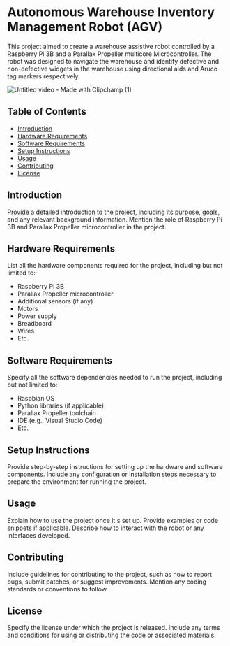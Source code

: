 # Autonomous Warehouse Inventory Management Robot (AGV)

This project aimed to create a warehouse assistive robot controlled by a Raspberry Pi 3B and a Parallax Propeller multicore Microcontroller. The robot was designed to navigate the warehouse and identify defective and non-defective widgets in the warehouse using directional aids and Aruco tag markers respectively.

![Untitled video - Made with Clipchamp (1)](https://github.com/IJAMUL1/Warehouse-Inventory-Management-Robot/assets/60096099/c6173f7b-1845-4d30-968d-3258a48b0690)

## Table of Contents

- [Introduction](#introduction)
- [Hardware Requirements](#hardware-requirements)
- [Software Requirements](#software-requirements)
- [Setup Instructions](#setup-instructions)
- [Usage](#usage)
- [Contributing](#contributing)
- [License](#license)

## Introduction

Provide a detailed introduction to the project, including its purpose, goals, and any relevant background information. Mention the role of Raspberry Pi 3B and Parallax Propeller microcontroller in the project.

## Hardware Requirements

List all the hardware components required for the project, including but not limited to:
- Raspberry Pi 3B
- Parallax Propeller microcontroller
- Additional sensors (if any)
- Motors
- Power supply
- Breadboard
- Wires
- Etc.

## Software Requirements

Specify all the software dependencies needed to run the project, including but not limited to:
- Raspbian OS
- Python libraries (if applicable)
- Parallax Propeller toolchain
- IDE (e.g., Visual Studio Code)
- Etc.

## Setup Instructions

Provide step-by-step instructions for setting up the hardware and software components. Include any configuration or installation steps necessary to prepare the environment for running the project.

## Usage

Explain how to use the project once it's set up. Provide examples or code snippets if applicable. Describe how to interact with the robot or any interfaces developed.

## Contributing

Include guidelines for contributing to the project, such as how to report bugs, submit patches, or suggest improvements. Mention any coding standards or conventions to follow.

## License

Specify the license under which the project is released. Include any terms and conditions for using or distributing the code or associated materials.
